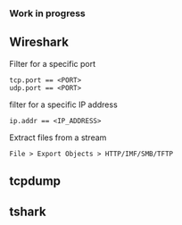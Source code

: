 ### Work in progress

## Wireshark 
Filter for a specific port
```
tcp.port == <PORT>
udp.port == <PORT>
```
filter for a specific IP address
```
ip.addr == <IP_ADDRESS>
```
Extract files from a stream
```
File > Export Objects > HTTP/IMF/SMB/TFTP
```

## tcpdump



## tshark


